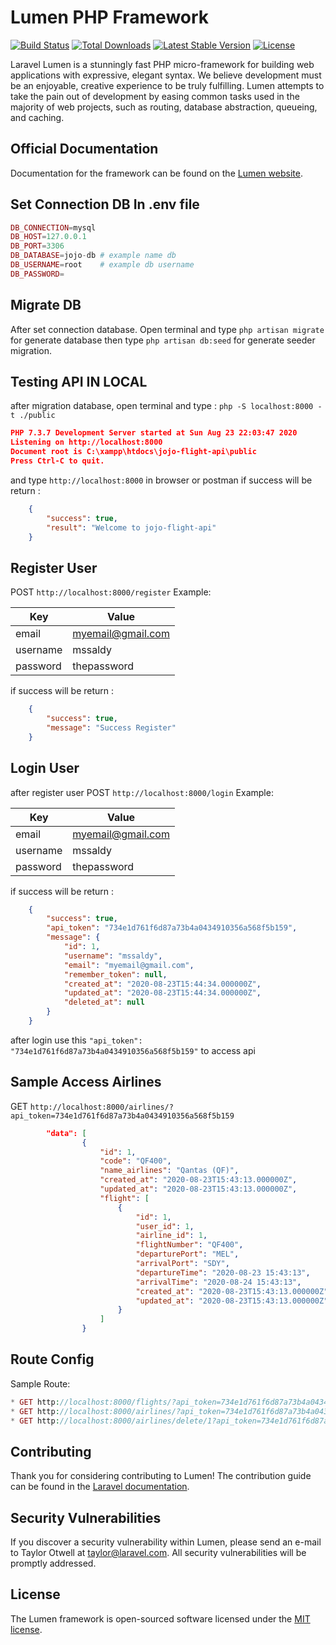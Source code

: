 # Lumen PHP Framework

[![Build Status](https://travis-ci.org/laravel/lumen-framework.svg)](https://travis-ci.org/laravel/lumen-framework)
[![Total Downloads](https://poser.pugx.org/laravel/lumen-framework/d/total.svg)](https://packagist.org/packages/laravel/lumen-framework)
[![Latest Stable Version](https://poser.pugx.org/laravel/lumen-framework/v/stable.svg)](https://packagist.org/packages/laravel/lumen-framework)
[![License](https://poser.pugx.org/laravel/lumen-framework/license.svg)](https://packagist.org/packages/laravel/lumen-framework)

Laravel Lumen is a stunningly fast PHP micro-framework for building web applications with expressive, elegant syntax. We believe development must be an enjoyable, creative experience to be truly fulfilling. Lumen attempts to take the pain out of development by easing common tasks used in the majority of web projects, such as routing, database abstraction, queueing, and caching.

## Official Documentation

Documentation for the framework can be found on the [Lumen website](https://lumen.laravel.com/docs).

## Set Connection DB In .env file
``` php
DB_CONNECTION=mysql
DB_HOST=127.0.0.1
DB_PORT=3306
DB_DATABASE=jojo-db # example name db
DB_USERNAME=root    # example db username
DB_PASSWORD= 
```
## Migrate DB
After set connection database. Open terminal and type `php artisan migrate` for generate database then type `php artisan db:seed` for generate seeder migration.

## Testing API IN LOCAL
after migration database, open terminal and type :
``php -S localhost:8000 -t ./public``

```json
PHP 7.3.7 Development Server started at Sun Aug 23 22:03:47 2020
Listening on http://localhost:8000
Document root is C:\xampp\htdocs\jojo-flight-api\public
Press Ctrl-C to quit.
```
and type ``http://localhost:8000`` in browser or postman
if success will be return :
```json
    {
        "success": true,
        "result": "Welcome to jojo-flight-api"
    }
```

## Register User
POST `http://localhost:8000/register`
Example:

Key               | Value
------------------| ------------------
email             | myemail@gmail.com
username          | mssaldy
password          | thepassword

if success will be return :
```json
    {
        "success": true,
        "message": "Success Register"
    }
```

## Login User
after register user POST `http://localhost:8000/login`
Example:

Key               | Value
------------------| ------------------
email             | myemail@gmail.com
username          | mssaldy
password          | thepassword

if success will be return :
```json
    {
        "success": true,
        "api_token": "734e1d761f6d87a73b4a0434910356a568f5b159",
        "message": {
            "id": 1,
            "username": "mssaldy",
            "email": "myemail@gmail.com",
            "remember_token": null,
            "created_at": "2020-08-23T15:44:34.000000Z",
            "updated_at": "2020-08-23T15:44:34.000000Z",
            "deleted_at": null
        }
    }
```
after login use this `"api_token": "734e1d761f6d87a73b4a0434910356a568f5b159"` to access api

## Sample Access Airlines 
GET ``http://localhost:8000/airlines/?api_token=734e1d761f6d87a73b4a0434910356a568f5b159``
```json
        "data": [
                {
                    "id": 1,
                    "code": "QF400",
                    "name_airlines": "Qantas (QF)",
                    "created_at": "2020-08-23T15:43:13.000000Z",
                    "updated_at": "2020-08-23T15:43:13.000000Z",
                    "flight": [
                        {
                            "id": 1,
                            "user_id": 1,
                            "airline_id": 1,
                            "flightNumber": "QF400",
                            "departurePort": "MEL",
                            "arrivalPort": "SDY",
                            "departureTime": "2020-08-23 15:43:13",
                            "arrivalTime": "2020-08-24 15:43:13",
                            "created_at": "2020-08-23T15:43:13.000000Z",
                            "updated_at": "2020-08-23T15:43:13.000000Z"
                        }
                    ]
                }
```

## Route Config
Sample Route:
```php
* GET http://localhost:8000/flights/?api_token=734e1d761f6d87a73b4a0434910356a568f5b159
* GET http://localhost:8000/airlines/?api_token=734e1d761f6d87a73b4a0434910356a568f5b159
* GET http://localhost:8000/airlines/delete/1?api_token=734e1d761f6d87a73b4a0434910356a568f5b159
```

## Contributing

Thank you for considering contributing to Lumen! The contribution guide can be found in the [Laravel documentation](https://laravel.com/docs/contributions).

## Security Vulnerabilities

If you discover a security vulnerability within Lumen, please send an e-mail to Taylor Otwell at taylor@laravel.com. All security vulnerabilities will be promptly addressed.

## License

The Lumen framework is open-sourced software licensed under the [MIT license](https://opensource.org/licenses/MIT).
